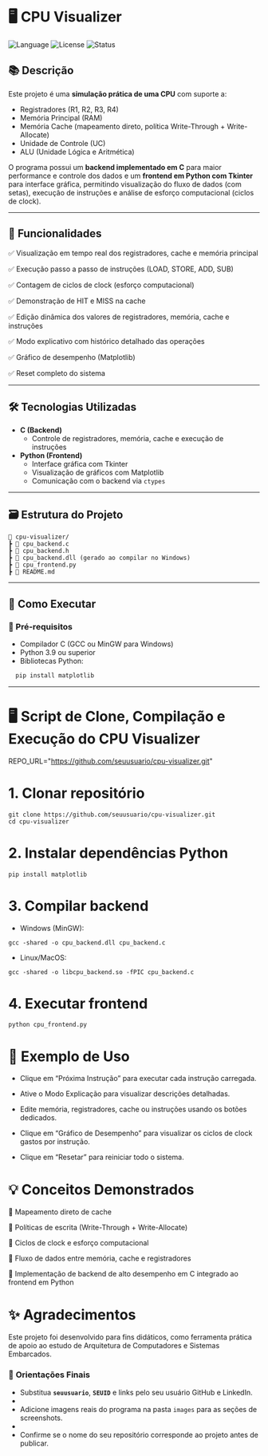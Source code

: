 # 🖥️ CPU Visualizer

![Language](https://img.shields.io/badge/Language-C%20%26%20Python-blue)
![License](https://img.shields.io/badge/License-MIT-green)
![Status](https://img.shields.io/badge/Status-Ativo-success)

## 📚 Descrição

Este projeto é uma **simulação prática de uma CPU** com suporte a:

- Registradores (R1, R2, R3, R4)
- Memória Principal (RAM)
- Memória Cache (mapeamento direto, política Write-Through + Write-Allocate)
- Unidade de Controle (UC)
- ALU (Unidade Lógica e Aritmética)

O programa possui um **backend implementado em C** para maior performance e controle dos dados e um **frontend em Python com Tkinter** para interface gráfica, permitindo visualização do fluxo de dados (com setas), execução de instruções e análise de esforço computacional (ciclos de clock).

---

## 🎯 Funcionalidades

✅ Visualização em tempo real dos registradores, cache e memória principal  

✅ Execução passo a passo de instruções (LOAD, STORE, ADD, SUB)  

✅ Contagem de ciclos de clock (esforço computacional)  

✅ Demonstração de HIT e MISS na cache  

✅ Edição dinâmica dos valores de registradores, memória, cache e instruções  

✅ Modo explicativo com histórico detalhado das operações  

✅ Gráfico de desempenho (Matplotlib)  

✅ Reset completo do sistema  

---

## 🛠️ Tecnologias Utilizadas

- **C (Backend)**
  - Controle de registradores, memória, cache e execução de instruções
- **Python (Frontend)**
  - Interface gráfica com Tkinter
  - Visualização de gráficos com Matplotlib
  - Comunicação com o backend via `ctypes`

---

## 🗃️ Estrutura do Projeto
```
📁 cpu-visualizer/
┣ 📄 cpu_backend.c
┣ 📄 cpu_backend.h
┣ 📄 cpu_backend.dll (gerado ao compilar no Windows)
┣ 📄 cpu_frontend.py
┣ 📄 README.md
```


---

## 🚀 Como Executar

### 🔧 Pré-requisitos

- Compilador C (GCC ou MinGW para Windows)
- Python 3.9 ou superior
- Bibliotecas Python:
```bash
  pip install matplotlib
```
---

# 🖥️ Script de Clone, Compilação e Execução do CPU Visualizer


REPO_URL="https://github.com/seuusuario/cpu-visualizer.git"

# 1. Clonar repositório
```
git clone https://github.com/seuusuario/cpu-visualizer.git
cd cpu-visualizer
```
# 2. Instalar dependências Python
```
pip install matplotlib
```
# 3. Compilar backend
- Windows (MinGW):
```
gcc -shared -o cpu_backend.dll cpu_backend.c
```
- Linux/MacOS:
```
gcc -shared -o libcpu_backend.so -fPIC cpu_backend.c
```

# 4. Executar frontend
```
python cpu_frontend.py
```

# 📝 Exemplo de Uso

- Clique em “Próxima Instrução” para executar cada instrução carregada.

- Ative o Modo Explicação para visualizar descrições detalhadas.

- Edite memória, registradores, cache ou instruções usando os botões dedicados.

- Clique em “Gráfico de Desempenho” para visualizar os ciclos de clock gastos por instrução.

- Clique em “Resetar” para reiniciar todo o sistema.

# 💡 Conceitos Demonstrados

🔹 Mapeamento direto de cache

🔹 Políticas de escrita (Write-Through + Write-Allocate)

🔹 Ciclos de clock e esforço computacional

🔹 Fluxo de dados entre memória, cache e registradores

🔹 Implementação de backend de alto desempenho em C integrado ao frontend em Python

# ✨ Agradecimentos

Este projeto foi desenvolvido para fins didáticos, como ferramenta prática de apoio ao estudo de Arquitetura de Computadores e Sistemas Embarcados.


### 🔖 **Orientações Finais**

- Substitua **`seuusuario`**, **`SEUID`** e links pelo seu usuário GitHub e LinkedIn.
- 
- Adicione imagens reais do programa na pasta `images` para as seções de screenshots.
- 
- Confirme se o nome do seu repositório corresponde ao projeto antes de publicar.


